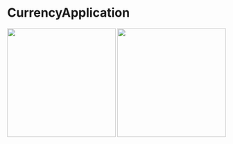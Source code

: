 # CurrencyApplication


<div align="center">
  <img src="https://github.com/ahmedorabi94/CurrencyApplication/assets/7644709/66c9c561-c25b-45a0-a6e8-33b5653e7786" width="250px" /> 
  <img src="https://github.com/ahmedorabi94/CurrencyApplication/assets/7644709/72aed394-4297-43ec-8ec3-cc0ffc3ddae2" width="250px" />  
</div>
